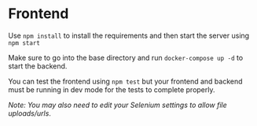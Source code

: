 # Frontend

Use `npm install` to install the requirements and then
start the server using `npm start`

Make sure to go into the base directory and run
`docker-compose up -d` to start the backend.

You can test the frontend using `npm test` but
your frontend and backend must be running in dev
mode for the tests to complete properly.

*Note: You may
also need to edit your Selenium settings to allow
file uploads/urls*.
